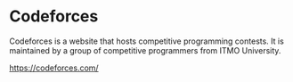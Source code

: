 # Codeforces
Codeforces is a website that hosts competitive programming contests. It is maintained by a group of competitive programmers from ITMO University.

https://codeforces.com/
